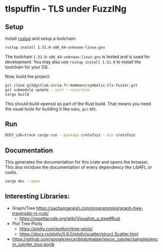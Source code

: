 # tlspuffin - TLS under FuzzINg

## Setup

Install [rustup](https://rustup.rs/) and setup a toolchain:

```bash
rustup install 1.51.0-x86_64-unknown-linux-gnu
```

The toolchain `1.51.0-x86_64-unknown-linux-gnu` is tested and is used for development. You may also use `rustup install 1.51.0` to install the toolchain for your OS. 

Now, build the project:

```bash
git clone git@gitlab.inria.fr:mammann/symbolic-tls-fuzzer.git
git submodule update --init --recursive
cargo build
```

This should build openssl as part of the Rust build. That means you need the usual tools for building it like `make`, `gcc` etc.

## Run

```bash
RUST_LOG=trace cargo run --package crotofuzz --bin crotofuzz
```

## Documentation

This generates the documentation for this crate and opens the browser. This also incldues the documentation of every 
dependency like LibAFL or rustls.

```bash
cargo doc --open
```


## Interesting Libraries:

* Graph/Tree https://sachanganesh.com/programming/graph-tree-traversals-in-rust/
  * https://rosettacode.org/wiki/Visualize_a_tree#Rust
* Plot Tree Plotly
    * https://plotly.com/python/tree-plots/
    * https://docs.rs/plotly/0.6.0/plotly/scatter/struct.Scatter.html
* https://github.com/google/evcxr/blob/master/evcxr_jupyter/samples/evcxr_jupyter_tour.ipynb
